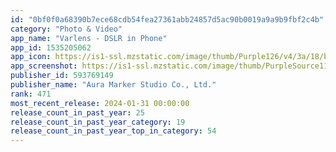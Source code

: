 ```yaml
---
id: "0bf0f0a68390b7ece68cdb54fea27361abb24857d5ac90b0019a9a9b9fbf2c4b"
category: "Photo & Video"
app_name: "Varlens - DSLR in Phone"
app_id: 1535205062
app_icon: https://is1-ssl.mzstatic.com/image/thumb/Purple126/v4/3a/18/b7/3a18b756-9275-f2f2-bc05-a23f792cdf11/AppIcon-0-0-1x_U007emarketing-0-7-0-GLES2_U002c0-85-220.png/1024x1024bb.png
app_screenshot: https://is1-ssl.mzstatic.com/image/thumb/PurpleSource116/v4/ad/25/22/ad2522a3-21cc-d40c-e0dc-479b43b726b5/31eba0f9-0a8a-4c45-9ead-1570037b3428_65en1.jpg/1242x2688bb.png
publisher_id: 593769149
publisher_name: "Aura Marker Studio Co., Ltd."
rank: 471
most_recent_release: 2024-01-31 00:00:00
release_count_in_past_year: 25
release_count_in_past_year_category: 19
release_count_in_past_year_top_in_category: 54
---
```

